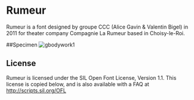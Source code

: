 # Rumeur
 Rumeur is a font designed by groupe CCC (Alice Gavin & Valentin Bigel) in 2011 for theater company Compagnie La Rumeur based in Choisy-le-Roi.

##Specimen
![gbodywork1](https://rawgit.com/groupeccc/Rumeur/master/documentation/rumeur.svg)

## License

Rumeur is licensed under the SIL Open Font License, Version 1.1.
This license is copied below, and is also available with a FAQ at
http://scripts.sil.org/OFL

